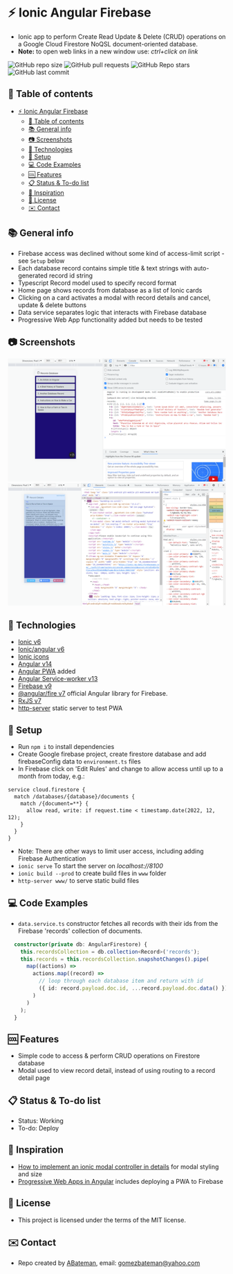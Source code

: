 # :zap: Ionic Angular Firebase

* Ionic app to perform Create Read Update & Delete (CRUD) operations on a Google Cloud Firestore NoQSL document-oriented database.
* **Note:** to open web links in a new window use: _ctrl+click on link_

![GitHub repo size](https://img.shields.io/github/repo-size/AndrewJBateman/ionic-angular-firebase?style=plastic)
![GitHub pull requests](https://img.shields.io/github/issues-pr/AndrewJBateman/ionic-angular-firebase?style=plastic)
![GitHub Repo stars](https://img.shields.io/github/stars/AndrewJBateman/ionic-angular-firebase?style=plastic)
![GitHub last commit](https://img.shields.io/github/last-commit/AndrewJBateman/ionic-angular-firebase?style=plastic)

## :page_facing_up: Table of contents

* [:zap: Ionic Angular Firebase](#zap-ionic-angular-firebase)
  * [:page_facing_up: Table of contents](#page_facing_up-table-of-contents)
  * [:books: General info](#books-general-info)
  * [:camera: Screenshots](#camera-screenshots)
  * [:signal_strength: Technologies](#signal_strength-technologies)
  * [:floppy_disk: Setup](#floppy_disk-setup)
  * [:computer: Code Examples](#computer-code-examples)
  * [:cool: Features](#cool-features)
  * [:clipboard: Status & To-do list](#clipboard-status--to-do-list)
  * [:clap: Inspiration](#clap-inspiration)
  * [:file_folder: License](#file_folder-license)
  * [:envelope: Contact](#envelope-contact)

## :books: General info

* Firebase access was declined without some kind of access-limit script - see `Setup` below
* Each database record contains simple title & text strings with auto-generated record id string
* Typescript Record model used to specify record format
* Home page shows records from database as a list of Ionic cards
* Clicking on a card activates a modal with record details and cancel, update & delete buttons
* Data service separates logic that interacts with Firebase database
* Progressive Web App functionality added but needs to be tested

## :camera: Screenshots

![screenshot](./imgs/list.png)
![screenshot](./imgs/detail.png)

## :signal_strength: Technologies

* [Ionic v6](https://ionicframework.com/)
* [Ionic/angular v6](https://ionicframework.com/)
* [Ionic icons](https://ionic.io/ionicons)
* [Angular v14](https://angular.io/)
* [Angular PWA](https://ionicframework.com/docs/angular/pwa) added
* [Angular Service-worker v13](https://www.npmjs.com/package/@angular/service-worker)
* [Firebase v9](https://firebase.google.com/)
* [@angular/fire v7](https://www.npmjs.com/package/@angular/fire) official Angular library for Firebase.
* [RxJS v7](https://reactivex.io/)
* [http-server](https://www.npmjs.com/package/http-server#available-options) static server to test PWA

## :floppy_disk: Setup

* Run `npm i` to install dependencies
* Create Google firebase project, create firestore database and add firebaseConfig data to `environment.ts` files
* In Firebase click on 'Edit Rules' and change to allow access until up to a month from today, e.g.:

```firestore
service cloud.firestore {
  match /databases/{database}/documents {
    match /{document=**} {
      allow read, write: if request.time < timestamp.date(2022, 12, 12);
    }
  }
}
```

* Note: There are other ways to limit user access, including adding Firebase Authentication
* `ionic serve` To start the server on _localhost://8100_
* `ionic build --prod` to create build files in `www` folder
* `http-server www/` to serve static build files

## :computer: Code Examples

* `data.service.ts` constructor fetches all records with their ids from the Firebase 'records' collection of documents.

```typescript
  constructor(private db: AngularFirestore) {
    this.recordsCollection = db.collection<Record>('records');
    this.records = this.recordsCollection.snapshotChanges().pipe(
      map((actions) =>
        actions.map((record) =>
          // loop through each database item and return with id
          ({ id: record.payload.doc.id, ...record.payload.doc.data() })
        )
      )
    );
  }
```

## :cool: Features

* Simple code to access & perform CRUD operations on Firestore database
* Modal used to view record detail, instead of using routing to a record detail page

## :clipboard: Status & To-do list

* Status: Working
* To-do: Deploy

## :clap: Inspiration

* [How to implement an ionic modal controller in details](https://edupala.com/ionic-modal-controller-exmple/) for modal styling and size
* [Progressive Web Apps in Angular](https://ionicframework.com/docs/angular/pwa) includes deploying a PWA to Firebase

## :file_folder: License

* This project is licensed under the terms of the MIT license.

## :envelope: Contact

* Repo created by [ABateman](https://github.com/AndrewJBateman), email: gomezbateman@yahoo.com
